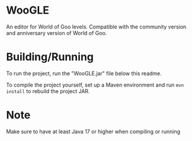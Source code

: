# WooGLE
An editor for World of Goo levels. Compatible with the community version and anniversary version of World of Goo.

# Building/Running
To run the project, run the "WooGLE.jar" file below this readme.

To compile the project yourself, set up a Maven environment and run `mvn install` to rebuild the project JAR.

# Note

Make sure to have at least Java 17 or higher when compiling or running
